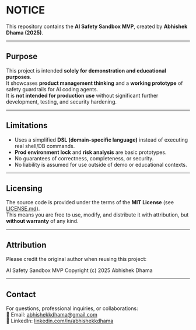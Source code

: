 # NOTICE

This repository contains the **AI Safety Sandbox MVP**, created by **Abhishek Dhama (2025)**.

---

## Purpose

This project is intended **solely for demonstration and educational purposes**.  
It showcases **product management thinking** and a **working prototype** of safety guardrails for AI coding agents.  
It is **not intended for production use** without significant further development, testing, and security hardening.

---

## Limitations

- Uses a simplified **DSL (domain-specific language)** instead of executing real shell/DB commands.  
- **Prod environment lock** and **risk analysis** are basic prototypes.  
- No guarantees of correctness, completeness, or security.  
- No liability is assumed for use outside of demo or educational contexts.

---

## Licensing

The source code is provided under the terms of the **MIT License** (see [LICENSE.md](LICENSE.md)).  
This means you are free to use, modify, and distribute it with attribution, but **without warranty** of any kind.

---

## Attribution

Please credit the original author when reusing this project:

AI Safety Sandbox MVP
Copyright (c) 2025 Abhishek Dhama


---

## Contact

For questions, professional inquiries, or collaborations:  
📧 Email: [abhishekkdhama@gmail.com](mailto:abhishekkdhama@gmail.com)  
🔗 LinkedIn: [linkedin.com/in/abhishekkdhama](https://www.linkedin.com/in/abhishekkdhama/)  
